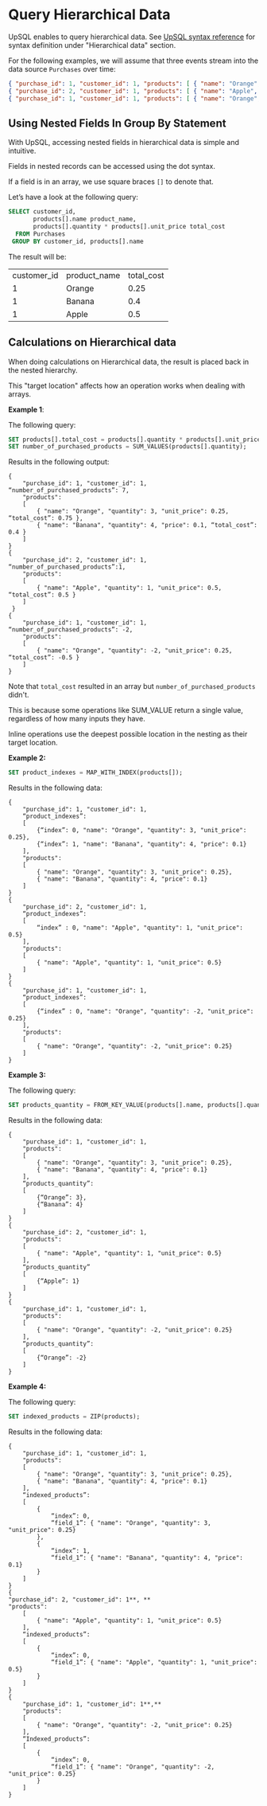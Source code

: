 # **Query Hierarchical Data**
UpSQL enables to query hierarchical data. See [UpSQL syntax reference](https://docs.upsolver.com/UpSQL/upsql-syntax-reference.html) for syntax definition under "Hierarchical data" section.

For the following examples, we will assume that three events stream into the data source `Purchases` over time:

```JSON
{ "purchase_id": 1, "customer_id": 1, "products": [ { "name": "Orange", "quantity": 3, "unit_price": 0.25 }, { "name": "Banana", "quantity": 4, "price": 0.1 } ] }
{ "purchase_id": 2, "customer_id": 1, "products": [ { "name": "Apple", "quantity": 1, "unit_price": 0.5 } ] }
{ "purchase_id": 1, "customer_id": 1, "products": [ { "name": "Orange", "quantity": -2, "unit_price": 0.25 } ] }
```


## **Using Nested Fields In Group By Statement**

With UpSQL, accessing nested fields in hierarchical data is simple and intuitive.

Fields in nested records can be accessed using the dot syntax. 

If a field is in an array, we use square braces `[]` to denote that.

Let’s have a look at the following query:

```SQL
SELECT customer_id,
       products[].name product_name,
       products[].quantity * products[].unit_price total_cost
  FROM Purchases
 GROUP BY customer_id, products[].name
```

The result will be:

<table>
  <tr>
   <td>customer_id
   </td>
   <td>product_name
   </td>
   <td>total_cost
   </td>
  </tr>
  <tr>
   <td>1
   </td>
   <td>Orange
   </td>
   <td>0.25
   </td>
  </tr>
  <tr>
   <td>1
   </td>
   <td>Banana
   </td>
   <td>0.4
   </td>
  </tr>
  <tr>
   <td>1
   </td>
   <td>Apple
   </td>
   <td>0.5
   </td>
  </tr>
</table>


## **Calculations on Hierarchical data**

When doing calculations on Hierarchical data, the result is placed back in the nested hierarchy. 

This "target location" affects how an operation works when dealing with arrays.

**Example 1**:

The following query:

```SQL
SET products[].total_cost = products[].quantity * products[].unit_price;
SET number_of_purchased_products = SUM_VALUES(products[].quantity);
```

Results in the following output:

```
{ 
    "purchase_id": 1, "customer_id": 1, “number_of_purchased_products”: 7, 
    "products": 
    [ 
        { "name": "Orange", "quantity": 3, "unit_price": 0.25, “total_cost”: 0.75 }, 
        { "name": "Banana", "quantity": 4, "price": 0.1, “total_cost”: 0.4 } 
    ]
}
{ 
    "purchase_id": 2, "customer_id": 1, “number_of_purchased_products”:1, 
    "products": 
    [ 
        { "name": "Apple", "quantity": 1, "unit_price": 0.5, “total_cost”: 0.5 } 
    ]
 }
{ 
    "purchase_id": 1, "customer_id": 1, “number_of_purchased_products”: -2, 
    "products": 
    [    
        { "name": "Orange", "quantity": -2, "unit_price": 0.25, “total_cost”: -0.5 } 
    ] 
}
```

Note that `total_cost` resulted in an array but `number_of_purchased_products` didn't. 

This is because some operations like SUM_VALUE return a single value, regardless of how many inputs they have.

Inline operations use the deepest possible location in the nesting as their target location.

**Example 2:**

```SQL
SET product_indexes = MAP_WITH_INDEX(products[]);
```

Results in the following data:

```
{ 
    "purchase_id": 1, "customer_id": 1, 
    “product_indexes”: 
    [ 
        {“index”: 0, "name": "Orange", "quantity": 3, "unit_price": 0.25}, 
        {“index”: 1, "name": "Banana", "quantity": 4, "price": 0.1} 
    ],
    "products": 
    [ 
        { "name": "Orange", "quantity": 3, "unit_price": 0.25}, 
        { "name": "Banana", "quantity": 4, "price": 0.1} 
    ]
}
{ 
    "purchase_id": 2, "customer_id": 1,
    “product_indexes”: 
    [
        “index” : 0, "name": "Apple", "quantity": 1, "unit_price": 0.5} 
    ],
    "products": 
    [ 
        { "name": "Apple", "quantity": 1, "unit_price": 0.5} 
    ]
}
{ 
    "purchase_id": 1, "customer_id": 1,
    “product_indexes”: 
    [
        {“index” : 0, "name": "Orange", "quantity": -2, "unit_price": 0.25} 
    ],
    "products": 
    [ 
        { "name": "Orange", "quantity": -2, "unit_price": 0.25} 
    ] 
}
```

**Example 3:**

The following query:

```SQL
SET products_quantity = FROM_KEY_VALUE(products[].name, products[].quantity, “name,quantity” );
```

Results in the following data:

```
{ 
    "purchase_id": 1, "customer_id": 1, 
    "products": 
    [ 
        { "name": "Orange", "quantity": 3, "unit_price": 0.25}, 
        { "name": "Banana", "quantity": 4, "price": 0.1} 
    ],
    “products_quantity”: 
    [
        {“Orange”: 3},
        {“Banana”: 4}
    ]
}
{ 
    "purchase_id": 2, "customer_id": 1,
    "products": 
    [ 
        { "name": "Apple", "quantity": 1, "unit_price": 0.5} 
    ],
    “products_quantity”
    [
    	{“Apple”: 1}
    ]
}
{ 
    "purchase_id": 1, "customer_id": 1,
    "products": 
    [ 
        { "name": "Orange", "quantity": -2, "unit_price": 0.25} 
    ],
    “products_quantity”:
    [
    	{“Orange”: -2}
    ] 
}
```

**Example 4:**

The following query:

```SQL
SET indexed_products = ZIP(products);
```
Results in the following data:

```
{ 
    "purchase_id": 1, "customer_id": 1, 
    "products": 
    [ 
        { "name": "Orange", "quantity": 3, "unit_price": 0.25}, 
        { "name": "Banana", "quantity": 4, "price": 0.1} 
    ],
    “indexed_products”:
    [
        {
            “index”: 0, 
            “field_1”: { "name": "Orange", "quantity": 3, "unit_price": 0.25}
        }, 
        {	
            “index”: 1,
            “field_1”: { "name": "Banana", "quantity": 4, "price": 0.1} 
        }
    ]
}
{ 
"purchase_id": 2, "customer_id": 1**, **
"products": 
    [ 
        { "name": "Apple", "quantity": 1, "unit_price": 0.5} 
    ],
    “indexed_products”:
    [
        {
            “index”: 0,
    	    “field_1”: { "name": "Apple", "quantity": 1, "unit_price": 0.5} 
        }
    ]
}
{ 
    "purchase_id": 1, "customer_id": 1**,** 
    "products": 
    [ 
        { "name": "Orange", "quantity": -2, "unit_price": 0.25} 
    ],
    “Indexed_products”:
    [
        {
            “index”: 0,
            “field_1”: { "name": "Orange", "quantity": -2, "unit_price": 0.25} 
        }
    ]
}
```
